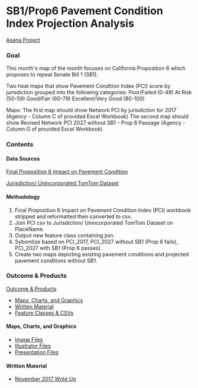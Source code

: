 # SB1/Prop6 Pavement Condition Index Projection Analysis 

[Asana Project](https://app.asana.com/0/797943099119526/814801064709349) 

### Goal

This month's map of the month focuses on California Proposition 6 which proposes to repeal Senate Bill 1 (SB1).

Two heat maps that show Pavement Condition Index (PCI) score by jurisdiction grouped into the following categories: 
Poor/Failed (0-49)
At Risk (50-59)
Good/Fair (60-79)
Excellent/Very Good (80-100)

Maps: 
The first map should show Network PCI by jurisdiction for 2017 (Agency - Column C of provided Excel Workbook) 
The second map should show Revised Network PCI 2027 without SB1 - Prop 6 Passage (Agency - Column G of provided Excel Workbook) 

### Contents  

#### Data Sources  
[Final Proposition 6 Impact on Pavement Condition](https://mtcdrive.box.com/s/c4ck5l6966kio5bwm6ap41nw1n3p6r6f)  

[Jurisdiction/ Unincorporated TomTom Dataset](https://mtc.maps.arcgis.com/home/item.html?id=6af997969b1b4987bdb3c65c8104fb86#overview)

#### Methodology  
1. Final Proposition 6 Impact on Pavement Condition Index (PCI) workbook stripped and reformatted then converted to csv.  
2. Join PCI csv to Jurisdiction/ Unincorporated TomTom Dataset on PlaceName.  
3. Output new feature class containing join.
4. Sybomlize based on PCI_2017, PCI_2027 without SB1 (Prop 6 fails), PCI_2027 with SB1 (Prop 6 passes). 
5. Create two maps depicting existing pavement conditions and projected pavement conditions without SB1.

### Outcome & Products  
[Outcome & Products](#outcome--products)
  - [Maps, Charts, and Graphics](#maps-charts-and-graphics)
  - [Written Material](#written-material)
  - [Feature Classes & CSVs](#feature-classes--csvs)

#### Maps, Charts, and Graphics 

- [Image Files](https://mtcdrive.box.com/s/k96lwy1bou8qkemk6akuxcx7dqnlw787)
- [Illustrator Files](https://mtcdrive.box.com/s/iflzlh03twpoxynymot336xtbxs5offg)
- [Presentation Files](https://mtcdrive.box.com/s/3wi5kcpddmky6uxovlk6dw4rd2rwru04)

#### Written Material 

- [November 2017 Write Up](https://mtcdrive.box.com/s/dowz4jzuxme6g9658vkwrrnbvcdfpbur)
